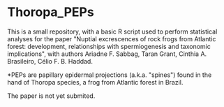 # Thoropa_PEPs

This is a small repository, with a basic R script used to perform statistical analyses for the paper "Nuptial excrescences of rock frogs from Atlantic forest: development, relationships with spermiogenesis and taxonomic implications", with authors Ariadne F. Sabbag, Taran Grant, Cinthia A. Brasileiro, Célio F. B. Haddad.

*PEPs are papillary epidermal projections (a.k.a. "spines") found in the hand of Thoropa species, a frog from Atlantic forest in Brazil.

The paper is not yet submited.
